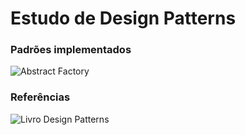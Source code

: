 # Estudo de Design Patterns

### Padrões implementados
![Abstract Factory]("")

### Referências 
![Livro Design Patterns]("https://pt.wikipedia.org/wiki/Padr%C3%A3o_de_projeto_de_software")
